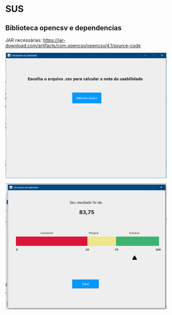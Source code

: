 # SUS

## Biblioteca opencsv e dependencias
JAR necessárias: https://jar-download.com/artifacts/com.opencsv/opencsv/4.1/source-code

![Alt text](./screenshoot/telaInicial.png?raw=true "Tela Inicial")


![Alt text](./screenshoot/resultado.png?raw=true "Resultado SUS")
